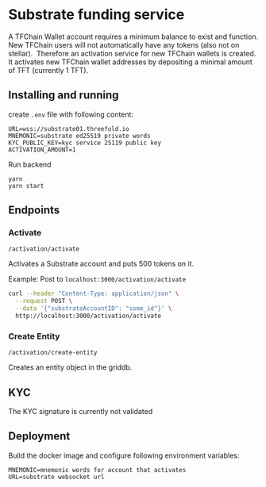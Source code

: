 # Substrate funding service

A TFChain Wallet account requires a minimum balance to exist and function. New TFChain users will not automatically have any tokens (also not on stellar).
 Therefore an activation service for new TFChain wallets is created. It activates new TFChain wallet addresses by depositing a minimal amount of TFT (currently 1 TFT).


## Installing and running

create `.env` file with following content:

```
URL=wss://substrate01.threefold.io
MNEMONIC=substrate ed25519 private words
KYC_PUBLIC_KEY=kyc service 25119 public key
ACTIVATION_AMOUNT=1
```

Run backend

```
yarn
yarn start
```

## Endpoints

### Activate

`/activation/activate`

Activates a Substrate account and puts 500 tokens on it.

Example: Post to `localhost:3000/activation/activate`

```sh
curl --header "Content-Type: application/json" \
  --request POST \
  --data '{"substrateAccountID": "some_id"}' \
  http://localhost:3000/activation/activate
```

### Create Entity

`/activation/create-entity`

Creates an entity object in the griddb.

## KYC

The KYC signature is currently not validated 


## Deployment

Build the docker image and configure following environment variables:

```
MNEMONIC=mnemonic words for account that activates
URL=substrate websocket url
```
